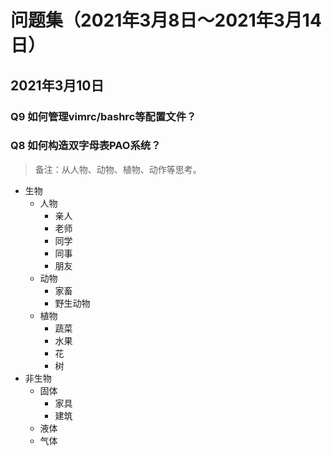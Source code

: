 # 问题集（2021年3月8日～2021年3月14日）

## 2021年3月10日

### Q9 如何管理vimrc/bashrc等配置文件？

### Q8 如何构造双字母表PAO系统？

> 备注：从人物、动物、植物、动作等思考。

- 生物
  - 人物
    - 亲人
    - 老师
    - 同学
    - 同事
    - 朋友
  - 动物
    - 家畜
    - 野生动物
  - 植物
    - 蔬菜
    - 水果
    - 花
    - 树
- 非生物
  - 固体
    - 家具
    - 建筑
  - 液体
  - 气体
